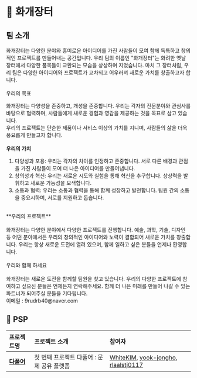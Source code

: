 # 🎪 화개장터
## 팀 소개
화개장터는 다양한 분야와 흥미로운 아이디어를 가진 사람들이 모여 함께 독특하고 창의적인 프로젝트를 만들어내는 공간입니다. 우리 팀의 이름인 "화개장터"는 화려한 옛날 장터에서 다양한 품목들이 교환되는 모습을 상상하며 지었습니다. 마치 그 장터처럼, 우리 팀은 다양한 아이디어와 프로젝트가 교차되고 어우러져 새로운 가치를 창출하고자 합니다.<br/>
<br/>
우리의 목표

화개장터는 다양성을 존중하고, 개성을 존중합니다. 우리는 각자의 전문분야와 관심사를 바탕으로 협력하며, 사람들에게 새로운 경험과 영감을 제공하는 것을 목표로 삼고 있습니다. <br/>
우리의 프로젝트는 단순한 제품이나 서비스 이상의 가치를 지니며, 사람들의 삶을 더욱 풍요롭게 만들고자 합니다.<br/>
<br/>
**우리의 가치**
<br/>
1. 다양성과 포용: 우리는 각자의 차이를 인정하고 존중합니다. 서로 다른 배경과 관점을 가진 사람들이 모여 더 나은 아이디어를 만들어냅니다.
2. 창의성과 혁신: 우리는 새로운 시도와 실험을 통해 혁신을 추구합니다. 상상력을 발휘하고 새로운 가능성을 모색합니다.
3. 소통과 협력: 우리는 소통과 협력을 통해 함께 성장하고 발전합니다. 팀원 간의 소통을 중요시하며, 서로를 지원하고 돕습니다.
<br/>
**우리의 프로젝트**
<br/>
<br/>
화개장터는 다양한 분야에서 다양한 프로젝트를 진행합니다. 예술, 과학, 기술, 디자인 등 어떤 분야에서든 우리의 창의적인 아이디어와 노력이 결합되어 새로운 가치를 창출합니다. 우리는 항상 새로운 도전에 열려 있으며, 함께 일하고 싶은 분들을 언제나 환영합니다.<br/>
<br/>
우리와 함께 하세요<br/>
<br/>
화개장터는 새로운 도전을 함께할 팀원을 찾고 있습니다. 우리의 다양한 프로젝트에 참여하고 싶으신 분들은 언제든지 연락해주세요. 함께 더 나은 미래를 만들어 나갈 수 있는 파트너가 되어주실 분들을 기다립니다.<br/>
이메일 : 9rudrb40@naver.com
<br />

## 📁 PSP
| 프로젝트명 | 프로젝트 소개 | 참여자 |
| :- | :- | :- |
| [**다풀어**](https://github.com/goorm-fullstack/RevengersIDE) | 첫 번째 프로젝트 다풀어 : 문제 공유 플랫폼 | [WhiteKIM](https://github.com/whitekim), [yook-jongho](https://github.com/yook-jongho), [rlaalstj0117]()

<br />
